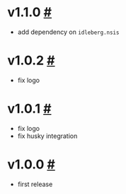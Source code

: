 # v1.1.0 [#](https://github.com/idleberg/vscode-haskell-nsis/releases/tag/v1.1.0)

- add dependency on `idleberg.nsis`

# v1.0.2 [#](https://github.com/idleberg/vscode-haskell-nsis/releases/tag/v1.0.2)

- fix logo

# v1.0.1 [#](https://github.com/idleberg/vscode-haskell-nsis/releases/tag/v1.0.1)

- fix logo
- fix husky integration

# v1.0.0 [#](https://github.com/idleberg/vscode-haskell-nsis/releases/tag/v1.0.0)

- first release
